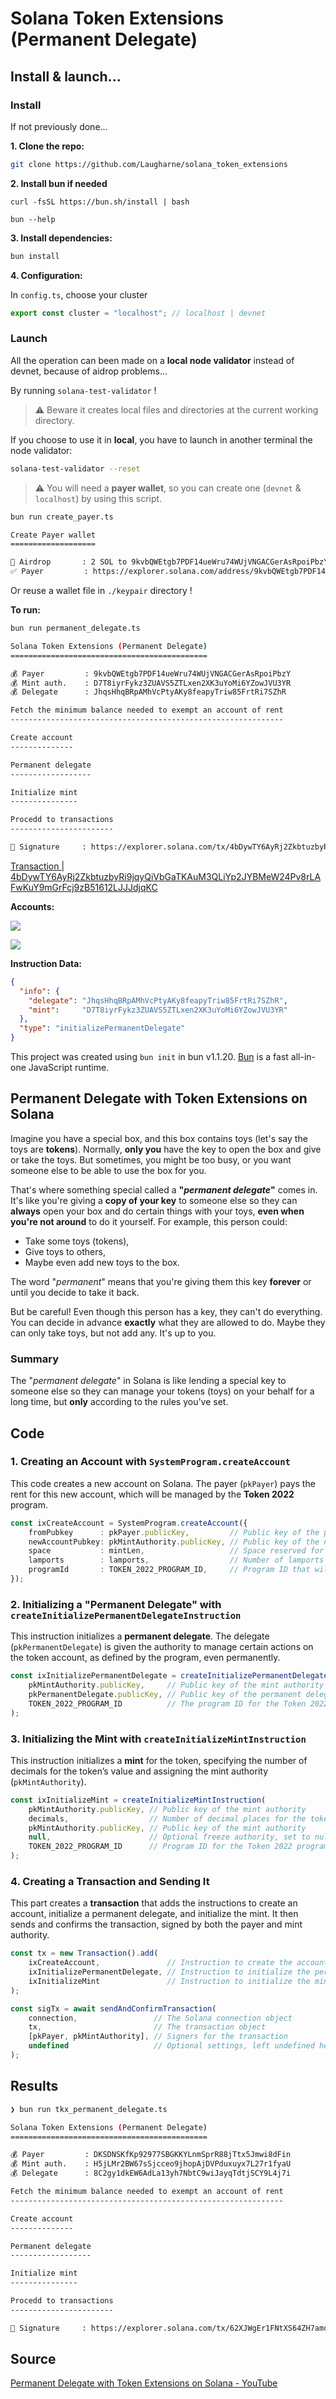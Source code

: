 # Solana Token Extensions (Permanent Delegate)

## Install & launch...

### Install

If not previously done...

**1. Clone the repo:**

```bash
git clone https://github.com/Laugharne/solana_token_extensions
```
**2. Install bun if needed**

`curl -fsSL https://bun.sh/install | bash`

`bun --help`


**3. Install dependencies:**

```bash
bun install
```
**4. Configuration:**

In `config.ts`, choose your cluster

```typescript
export const cluster = "localhost"; // localhost | devnet
```

### Launch

All the operation can been made on a **local node validator** instead of devnet, because of aidrop problems...

By running `solana-test-validator` !

> ⚠️ Beware it creates local files and directories at the current working directory.

If you choose to use it in **local**, you have to launch in another terminal the node validator:

```bash
solana-test-validator --reset
```

> ⚠️ You will need a **payer wallet**, so you can create one (`devnet` & `localhost`) by using this script.

```bash
bun run create_payer.ts
```

```bash
Create Payer wallet
===================

🏧 Airdrop       : 2 SOL to 9kvbQWEtgb7PDF14ueWru74WUjVNGACGerAsRpoiPbzY
✅ Payer         : https://explorer.solana.com/address/9kvbQWEtgb7PDF14ueWru74WUjVNGACGerAsRpoiPbzY?cluster=devnet
```
Or reuse a wallet file in `./keypair` directory !


**To run:**

```bash
bun run permanent_delegate.ts
```

```bash
Solana Token Extensions (Permanent Delegate)
============================================

💰 Payer         : 9kvbQWEtgb7PDF14ueWru74WUjVNGACGerAsRpoiPbzY
💰 Mint auth.    : D7T8iyrFykz3ZUAVS5ZTLxen2XK3uYoMi6YZowJVU3YR
💰 Delegate      : JhqsHhqBRpAMhVcPtyAKy8feapyTriw85FrtRi7SZhR

Fetch the minimum balance needed to exempt an account of rent
-------------------------------------------------------------

Create account
--------------

Permanent delegate
------------------

Initialize mint
---------------

Procedd to transactions
-----------------------

🚀 Signature     : https://explorer.solana.com/tx/4bDywTY6AyRj2ZkbtuzbyRi9jqyQiVbGaTKAuM3QLiYp2JYBMeW24Pv8rLAFwKuY9mGrFcj9zB51612LJJJdjqKC?cluster=devnet
```

[Transaction | 4bDywTY6AyRj2ZkbtuzbyRi9jqyQiVbGaTKAuM3QLiYp2JYBMeW24Pv8rLAFwKuY9mGrFcj9zB51612LJJJdjqKC](https://explorer.solana.com/tx/4bDywTY6AyRj2ZkbtuzbyRi9jqyQiVbGaTKAuM3QLiYp2JYBMeW24Pv8rLAFwKuY9mGrFcj9zB51612LJJJdjqKC?cluster=devnet)

**Accounts:**

![](2024-10-09-14-17-11.png)

![](2024-10-09-15-44-50.png)


**Instruction Data:**

```json
{
  "info": {
    "delegate": "JhqsHhqBRpAMhVcPtyAKy8feapyTriw85FrtRi7SZhR",
    "mint":     "D7T8iyrFykz3ZUAVS5ZTLxen2XK3uYoMi6YZowJVU3YR"
  },
  "type": "initializePermanentDelegate"
}
```

This project was created using `bun init` in bun v1.1.20. [Bun](https://bun.sh) is a fast all-in-one JavaScript runtime.


## Permanent Delegate with Token Extensions on Solana

Imagine you have a special box, and this box contains toys (let's say the toys are **tokens**). Normally, **only you** have the key to open the box and give or take the toys. But sometimes, you might be too busy, or you want someone else to be able to use the box for you.

That's where something special called a **"_permanent delegate_"** comes in. It's like you're giving a **copy of your key** to someone else so they can **always** open your box and do certain things with your toys, **even when you're not around** to do it yourself. For example, this person could:
- Take some toys (tokens),
- Give toys to others,
- Maybe even add new toys to the box.

The word "_permanent_" means that you're giving them this key **forever** or until you decide to take it back.

But be careful! Even though this person has a key, they can't do everything. You can decide in advance **exactly** what they are allowed to do. Maybe they can only take toys, but not add any. It's up to you.

### Summary
The "_permanent delegate_" in Solana is like lending a special key to someone else so they can manage your tokens (toys) on your behalf for a long time, but **only** according to the rules you've set.


## Code

### 1. Creating an Account with `SystemProgram.createAccount`

This code creates a new account on Solana. The payer (`pkPayer`) pays the rent for this new account, which will be managed by the **Token 2022** program.

```typescript
const ixCreateAccount = SystemProgram.createAccount({
	fromPubkey      : pkPayer.publicKey,         // Public key of the paying account
	newAccountPubkey: pkMintAuthority.publicKey, // Public key of the newly created account for the mint authority
	space           : mintLen,                   // Space reserved for this account (in bytes)
	lamports        : lamports,                  // Number of lamports (Solana) sent to cover the rent for the account
	programId       : TOKEN_2022_PROGRAM_ID,     // Program ID that will manage this account (in this case, the Token 2022 program)
});
```


### 2. Initializing a "Permanent Delegate" with `createInitializePermanentDelegateInstruction`

This instruction initializes a **permanent delegate**. The delegate (`pkPermanentDelegate`) is given the authority to manage certain actions on the token account, as defined by the program, even permanently.

```typescript
const ixInitializePermanentDelegate = createInitializePermanentDelegateInstruction(
	pkMintAuthority.publicKey,     // Public key of the mint authority
	pkPermanentDelegate.publicKey, // Public key of the permanent delegate
	TOKEN_2022_PROGRAM_ID          // The program ID for the Token 2022 program
);
```


### 3. Initializing the Mint with `createInitializeMintInstruction`

This instruction initializes a **mint** for the token, specifying the number of decimals for the token’s value and assigning the mint authority (`pkMintAuthority`).

```typescript
const ixInitializeMint = createInitializeMintInstruction(
	pkMintAuthority.publicKey, // Public key of the mint authority
	decimals,                  // Number of decimal places for the tokens
	pkMintAuthority.publicKey, // Public key of the mint authority
	null,                      // Optional freeze authority, set to null in this case
	TOKEN_2022_PROGRAM_ID      // Program ID for the Token 2022 program
);
```


### 4. Creating a Transaction and Sending It

This part creates a **transaction** that adds the instructions to create an account, initialize a permanent delegate, and initialize the mint. It then sends and confirms the transaction, signed by both the payer and mint authority.

```typescript
const tx = new Transaction().add(
	ixCreateAccount,               // Instruction to create the account
	ixInitializePermanentDelegate, // Instruction to initialize the permanent delegate
	ixInitializeMint               // Instruction to initialize the mint
);

const sigTx = await sendAndConfirmTransaction(
	connection,                 // The Solana connection object
	tx,                         // The transaction object
	[pkPayer, pkMintAuthority], // Signers for the transaction
	undefined                   // Optional settings, left undefined here
);
```

## Results

```bash
❯ bun run tkx_permanent_delegate.ts

Solana Token Extensions (Permanent Delegate)
============================================

💰 Payer         : DKSDNSKfKp92977SBGKKYLnmSprR88jTtx5Jmwi8dFin
💰 Mint auth.    : H5jLMr2BW67sSjcceo9jhopAjDVPduxuyx7L27r1fyaU
💰 Delegate      : 8C2gy1dkEW6AdLa13yh7NbtC9wiJayqTdtjSCY9L4j7i

Fetch the minimum balance needed to exempt an account of rent
-------------------------------------------------------------

Create account
--------------

Permanent delegate
------------------

Initialize mint
---------------

Procedd to transactions
-----------------------

🚀 Signature     : https://explorer.solana.com/tx/62XJWgEr1FNtXS64ZH7amqm4FqULJB99YG2ihPANsoDRTgeo25Y2A3uf8QQY1FxmD6rTeiYSg7Vn5DjkMix31oSn?cluster=localhost
```


## Source

[Permanent Delegate with Token Extensions on Solana - YouTube](https://www.youtube.com/watch?v=pro4hlJpHG4)

